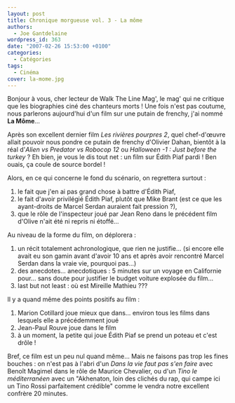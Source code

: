 ```yaml
---
layout: post
title: Chronique morgueuse vol. 3 - La môme
authors:
  - Joe Gantdelaine
wordpress_id: 363
date: "2007-02-26 15:53:00 +0100"
categories:
  - Catégories
tags:
  - Cinéma
cover: la-mome.jpg
---
```


Bonjour à vous, cher lecteur de Walk The Line Mag', le mag' qui ne critique que
les biographies ciné des chanteurs morts ! Une fois n'est pas coutume, nous
parlerons aujourd'hui d'un film sur une putain de frenchy, j'ai nommé **La
Môme**…

Après son excellent dernier film _Les rivières pourpres 2_, quel chef-d'œuvre
allait pouvoir nous pondre ce putain de frenchy d'Olivier Dahan, bientôt à la
réal d'_Alien vs Predator vs Robocop 12_ ou *Halloween -1 : Just before the
turkey* ? Eh bien, je vous le dis tout net : un film sur Édith Piaf pardi ! Ben
ouais, ça coule de source bordel !

Alors, en ce qui concerne le fond du scénario, on regrettera surtout :

1. le fait que j'en ai pas grand chose à battre d'Édith Piaf,
1. le fait d'avoir privilégié Édith Piaf, plutôt que Mike Brant (est ce que les
   ayant-droits de Marcel Serdan auraient fait pression ?),
1. que le rôle de l'inspecteur joué par Jean Reno dans le précédent film d'Olive
   n'ait été ni repris ni étoffé…

Au niveau de la forme du film, on déplorera :

1. un récit totalement achronologique, que rien ne justifie… (si encore elle
   avait eu son gamin avant d'avoir 10 ans et après avoir rencontré Marcel
   Serdan dans la vraie vie, pourquoi pas…)
1. des anecdotes… anecdotiques : 5 minutes sur un voyage en Californie pour…
   sans doute pour justifier le budget voiture explosée du film…
1. last but not least : où est Mireille Mathieu ???

Il y a quand même des points positifs au film :

1. Marion Cotillard joue mieux que dans… environ tous les films dans lesquels
   elle a précédemment joué
1. Jean-Paul Rouve joue dans le film
1. à un moment, la petite qui joue Édith Piaf se prend un poteau et c'est
   drôle !

Bref, ce film est un peu nul quand même… Mais ne faisons pas trop les fines
bouches : on n'est pas à l'abri d'un _Dans la vie faut pas s'en faire_ avec
Benoît Magimel dans le rôle de Maurice Chevalier, ou d'un _Tino le
méditerranéen_ avec un "Akhenaton, loin des clichés du rap, qui campe ici un
Tino Rossi parfaitement crédible" comme le vendra notre excellent confrère 20
minutes.
